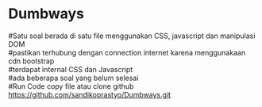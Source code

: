 # Dumbways

#Satu soal berada di satu file menggunakan CSS, javascript dan manipulasi DOM <br/>
#pastikan terhubung dengan connection internet karena menggunakaan cdn bootstrap<br/>
#terdapat internal CSS dan Javascript<br/>
#ada beberapa soal yang belum selesai<br/>
#Run Code copy file atau clone github https://github.com/sandikoprastyo/Dumbways.git
